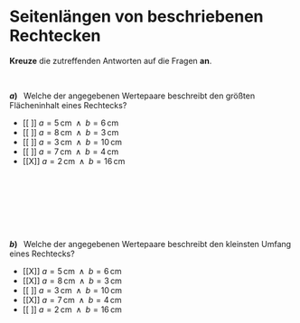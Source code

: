 <!--
version:  0.0.1

language: de

@style
input {
    text-align: center;
}

.flex-container {
    display: flex;
    flex-wrap: wrap;
    align-items: stretch;
    gap: 20px;
}

.flex-child {
    flex: 1;
    min-width: 350px;
    margin-right: 20px;
}

@media (max-width: 400px) {
    .flex-child {
        flex: 100%;
        margin-right: 0;
    }
}
@end

formula: \carry   \textcolor{red}{\scriptsize #1}
formula: \digit   \rlap{\carry{#1}}\phantom{#2}#2
formula: \permil  \text{‰}

import: https://raw.githubusercontent.com/LiaTemplates/Tikz-Jax/main/README.md

script: https://cdn.jsdelivr.net/gh/LiaTemplates/Tikz-Jax@main/dist/index.js


tags: Einheiten, Rechteck, Länge, Fläche, leicht, niedrig, Angeben

comment: Welche Wertepaare passen zum beschriebenen Rechteck?

author: Martin Lommatzsch

-->




# Seitenlängen von beschriebenen Rechtecken


**Kreuze** die zutreffenden Antworten auf die Fragen **an**.

<br>
 





<section class="flex-container">

<div class="flex-child">

__$a)\;\;$__ Welche der angegebenen Wertepaare beschreibt den größten Flächeninhalt eines Rechtecks?


- [[ ]] $a=5\,$cm$\;\;\wedge\;\; b=6\,$cm
- [[ ]] $a=8\,$cm$\;\;\wedge\;\; b=3\,$cm
- [[ ]] $a=3\,$cm$\;\;\wedge\;\; b=10\,$cm
- [[ ]] $a=7\,$cm$\;\;\wedge\;\; b=4\,$cm
- [[X]] $a=2\,$cm$\;\;\wedge\;\; b=16\,$cm

<br>
<br>
<br>

<br>
<br>
<br>

</div>


<div class="flex-child">

__$b)\;\;$__ Welche der angegebenen Wertepaare beschreibt den kleinsten Umfang eines Rechtecks?


- [[X]] $a=5\,$cm$\;\;\wedge\;\; b=6\,$cm
- [[X]] $a=8\,$cm$\;\;\wedge\;\; b=3\,$cm
- [[ ]] $a=3\,$cm$\;\;\wedge\;\; b=10\,$cm
- [[X]] $a=7\,$cm$\;\;\wedge\;\; b=4\,$cm
- [[ ]] $a=2\,$cm$\;\;\wedge\;\; b=16\,$cm

<br>
<br>
<br>

</div>

</section>


<br>
<br>
<br>
<br>
<br>
